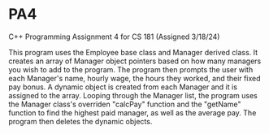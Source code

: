 # PA4
C++ Programming Assignment 4 for CS 181 (Assigned 3/18/24)

This program uses the Employee base class and Manager derived class. 
It creates an array of Manager object pointers based on how many managers you wish to add to the program.
The program then prompts the user with each Manager's name, hourly wage, the hours they worked, and their fixed pay bonus.
A dynamic object is created from each Manager and it is assigned to the array.
Looping through the Manager list, the program uses the Manager class's overriden "calcPay" function and the "getName" function to find the highest paid manager, as well as the average pay.
The program then deletes the dynamic objects.
